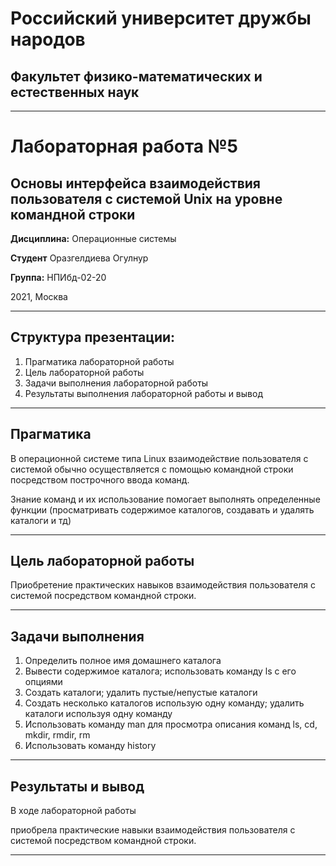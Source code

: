 # Российский университет дружбы народов

## Факультет физико-математических и естественных наук
***
# Лабораторная работа №5
## Основы интерфейса взаимодействия пользователя с системой Unix на уровне командной строки 

**Дисциплина:** Операционные системы

**Студент** Оразгелдиева Огулнур

**Группа:** НПИбд-02-20

2021, Москва

***

## Структура презентации:

1. Прагматика лабораторной работы
2. Цель лабораторной работы
3. Задачи выполнения лабораторной работы
4. Результаты выполнения лабораторной работы и вывод

***

## Прагматика

В операционной системе типа Linux взаимодействие пользователя с системой обычно осуществляется с помощью командной строки посредством построчного ввода команд. 

Знание команд и их использование помогает выполнять определенные функции (просматривать содержимое каталогов, создавать и удалять каталоги и тд)

***

## Цель лабораторной работы

Приобретение практических навыков взаимодействия пользователя с системой посредством командной строки.

***

## Задачи выполнения

1. Определить полное имя домашнего каталога
2. Вывести содержимое каталога; использовать команду ls с его опциями
3. Создать каталоги; удалить пустые/непустые каталоги
4. Создать несколько каталогов использую одну команду; удалить каталоги используя одну команду
5. Использовать команду man для просмотра  описания команд ls, cd, mkdir, rmdir, rm
6. Использовать команду history

***

## Результаты и вывод

В ходе лабораторной работы

приобрела практические навыки взаимодействия пользователя с системой посредством командной строки.

***